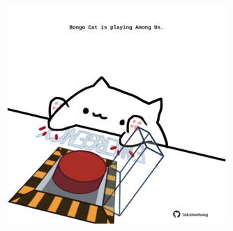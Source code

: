 <!-- built at 18/08/2021, 18:02:15 UTC -->
<p align="center">
  <img width="500" height="500" src="./ReadmeImage.svg">
</p>
